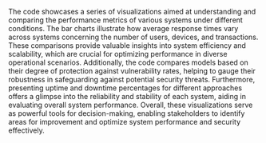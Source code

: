 The code showcases a series of visualizations aimed at understanding and comparing the performance metrics of various systems under different conditions. The bar charts illustrate how average response times vary across systems concerning the number of users, devices, and transactions. These comparisons provide valuable insights into system efficiency and scalability, which are crucial for optimizing performance in diverse operational scenarios. Additionally, the code compares models based on their degree of protection against vulnerability rates, helping to gauge their robustness in safeguarding against potential security threats. Furthermore, presenting uptime and downtime percentages for different approaches offers a glimpse into the reliability and stability of each system, aiding in evaluating overall system performance. Overall, these visualizations serve as powerful tools for decision-making, enabling stakeholders to identify areas for improvement and optimize system performance and security effectively.
